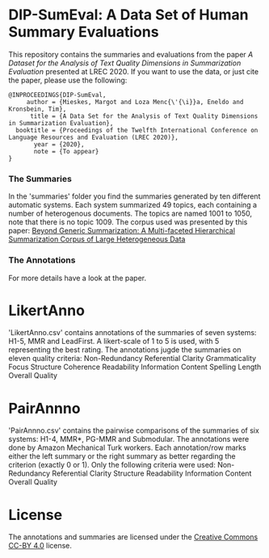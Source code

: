 # DIP-SumEval: A Data Set of Human Summary Evaluations
This repository contains the summaries and evaluations from the paper _A Dataset for the Analysis of Text Quality Dimensions in Summarization Evaluation_ presented at LREC 2020. If you want to use the data, or just cite the paper, please use the following:
```
@INPROCEEDINGS{DIP-SumEval,
     author = {Mieskes, Margot and Loza Menc{\'{\i}}a, Eneldo and Kronsbein, Tim},
      title = {A Data Set for the Analysis of Text Quality Dimensions in Summarization Evaluation},
  booktitle = {Proceedings of the Twelfth International Conference on Language Resources and Evaluation (LREC 2020)},
       year = {2020},
       note = {To appear}
}
``` 

### The Summaries
In the 'summaries' folder you find the summaries generated by ten different automatic systems. Each system summarized 49 topics, each containing a number of heterogenous documents. The topics are named 1001 to 1050, note that there is no topic 1009. The corpus used was presented by this paper: [Beyond Generic Summarization: A Multi-faceted Hierarchical Summarization Corpus of Large Heterogeneous Data](http://www.lrec-conf.org/proceedings/lrec2018/pdf/252.pdf)

### The Annotations
For more details have a look at the paper.

# LikertAnno 
'LikertAnno.csv' contains annotations of the summaries of seven systems: H1-5, MMR and LeadFirst. A likert-scale of 1 to 5 is used, with 5 representing the best rating. The annotations jugde the summaries on eleven quality criteria: 
Non-Redundancy
Referential Clarity
Grammaticality
Focus
Structure
Coherence
Readability
Information Content
Spelling
Length
Overall Quality

# PairAnnno
'PairAnnno.csv' contains the pairwise comparisons of the summaries of six systems: H1-4, MMR\*, PG-MMR and Submodular. The annotations were done by Amazon Mechanical Turk workers. Each annotation/row marks either the left summary or the right summary as better regarding the criterion (exactly 0 or 1).
Only the following criteria were used:
Non-Redundancy
Referential Clarity
Structure
Readability
Information Content
Overall Quality

# License
The annotations and summaries are licensed under the [Creative Commons CC-BY 4.0](https://creativecommons.org/licenses/by/4.0/) license.
